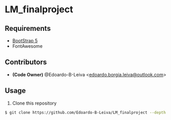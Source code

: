 # LM_finalproject
## Requirements
- [BootStrap 5](https://getbootstrap.com)
- FontAwesome
## Contributors
- **(Code Owner)** @Edoardo-B-Leiva \<edoardo.borgia.leiva@outlook.com\>
## Usage
1. Clone this repository
```bash
$ git clone https://github.com/Edoardo-B-Leiva/LM_finalproject --depth 1
```
